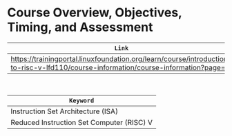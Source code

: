 # Course Overview, Objectives, Timing, and Assessment

| `Link` |
| ------ |
| https://trainingportal.linuxfoundation.org/learn/course/introduction-to-risc-v-lfd110/course-information/course-information?page=1 |

<br />

| `Keyword` |
| --------- |
| Instruction Set Architecture (ISA) |
| Reduced Instruction Set Computer (RISC) V |

<br />
<br />
<br />

